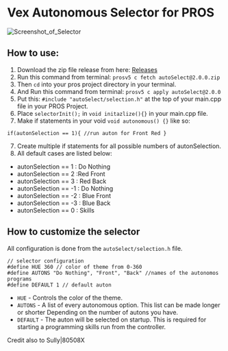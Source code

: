 # Vex Autonomous Selector for PROS
![Screenshot_of_Selector](https://user-images.githubusercontent.com/22580992/67626102-d9e1d080-f814-11e9-84cd-63a44e6a35af.png)

## How to use:
1. Download the zip file release from here: [Releases](https://github.com/kunwarsahni01/Vex-Autonomous-Selector/releases)
2. Run this command from terminal: `prosv5 c fetch autoSelect@2.0.0.zip`
3. Then `cd` into your pros project directory in your terminal.
4. And Run this command from terminal: `prosv5 c apply autoSelect@2.0.0`
4. Put this: `#include "autoSelect/selection.h"` at the top of your main.cpp file in your PROS Project.
5. Place `selectorInit();` in `void initazlize(){}` in your main.cpp file.
6. Make if statements in your void `void autonomous() {}` like so:

  `if(autonSelection == 1){ //run auton for Front Red }`

7. Create multiple if statements for all possible numbers of autonSelection.
8. All default cases are listed below:

* autonSelection == 1 : Do Nothing
* autonSelection == 2 :Red Front
* autonSelection == 3 : Red Back
* autonSelection == -1 : Do Nothing
* autonSelection == -2 : Blue Front
* autonSelection == -3 : Blue Back
* autonSelection == 0 : Skills

## How to customize the selector
All configuration is done from the `autoSelect/selection.h` file.
```
// selector configuration
#define HUE 360 // color of theme from 0-360
#define AUTONS "Do Nothing", "Front", "Back" //names of the autonomos programs
#define DEFAULT 1 // default auton
```
* `HUE` - Controls the color of the theme.
* `AUTONS` - A list of every autonomous option. This list can be made longer or shorter Depending on the number of autons you have.
* `DEFAULT` - The auton will be selected on startup. This is required for starting a programming skills run from the controller.

Credit also to Sully|80508X
